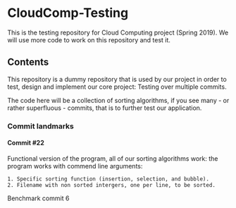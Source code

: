 # CloudComp-Testing

This is the testing repository for Cloud Computing project (Spring 2019). We will use more code to work on this repository and test it.

## Contents

This repository is a dummy repository that is used by our project in order to test, design and implement our core project: Testing over multiple commits.

The code here will be a collection of sorting algorithms, if you see many - or rather superfluous - commits, that is to further test our application.

### Commit landmarks

#### Commit #22

Functional version of the program, all of our sorting algorithms work: the program works with commend line arguments:

    1. Specific sorting function (insertion, selection, and bubble).
    2. Filename with non sorted intergers, one per line, to be sorted.

Benchmark commit 6
